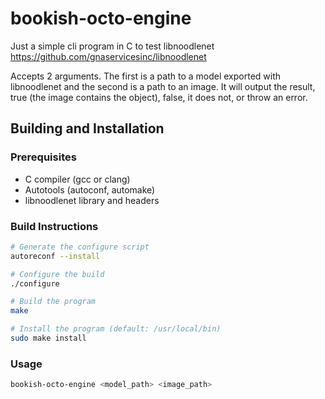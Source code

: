 # bookish-octo-engine
Just a simple cli program in C to test libnoodlenet https://github.com/gnaservicesinc/libnoodlenet

Accepts 2 arguments. The first is a path to a model exported with libnoodlenet and the second is a path to an image. It will output the result, true (the image contains the object), false, it does not, or throw an error.

## Building and Installation

### Prerequisites
- C compiler (gcc or clang)
- Autotools (autoconf, automake)
- libnoodlenet library and headers

### Build Instructions
```bash
# Generate the configure script
autoreconf --install

# Configure the build
./configure

# Build the program
make

# Install the program (default: /usr/local/bin)
sudo make install
```

### Usage
```bash
bookish-octo-engine <model_path> <image_path>
```

